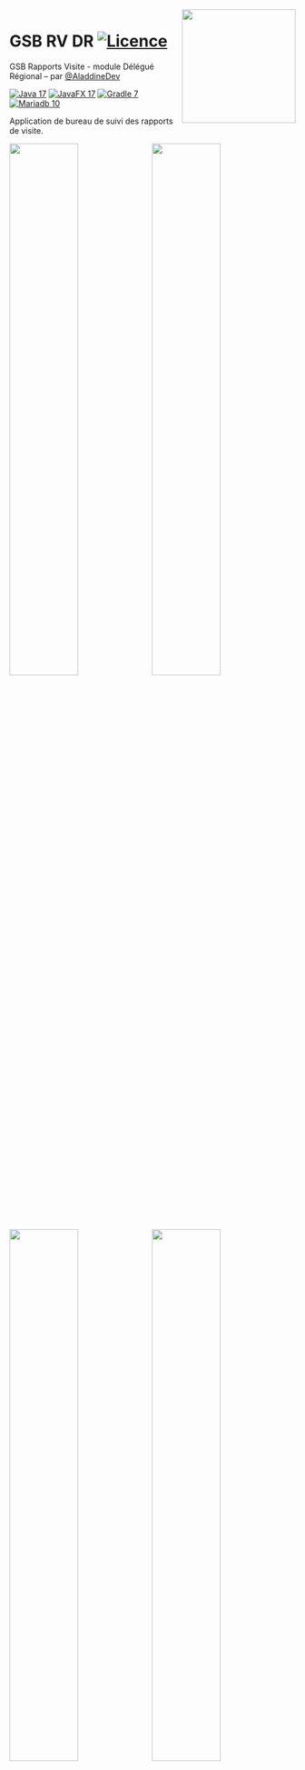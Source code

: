 <img src="app/src/main/resources/logo.png" align="right" width="200px"/>

GSB RV DR [![Licence](https://img.shields.io/badge/licence-MIT-2fba00.svg?style=flat-square)](https://github.com/AladdineDev/GSB-RV-DR/blob/master/LICENSE.md)
========================

GSB Rapports Visite - module Délégué Régional – par [@AladdineDev](https://github.com/AladdineDev)

[![Java 17](https://img.shields.io/badge/Java-17-0074bd.svg?style=flat-square&logo=java)](https://openjdk.java.net/)
[![JavaFX 17](https://img.shields.io/badge/JavaFX-17-53829e.svg?style=flat-square&logo=java)](https://openjfx.io/)
[![Gradle 7](https://img.shields.io/badge/Gradle-7.3-02303a.svg?style=flat-square&logo=gradle)](https://gradle.org/)
[![Mariadb 10](https://img.shields.io/badge/MariaDB-10.5-c0765a.svg?style=flat-square&logo=mariadb)](https://mariadb.org/) 

Application de bureau de suivi des rapports de visite.
<div><img src="screenshots/3-Connexion.png" width="49%"></img> <img src="screenshots/9-Consultation Détaillée Rapport.png" width="49%"></div>
<div><img src="screenshots/11-Consultation Praticiens (1).png" width="49%"></img> <img src="screenshots/17-Quitter.png" width="49%"></img></div>

### Documentation

  * [Documentation utilisateur](docs/Documentation-Utilisateur.pdf)
  * [Documentation technique](docs/Documentation-Technique.pdf)

### Contexte

1. [GSB - Fiche descriptive](docs/contexte/01-GSB-AppliRV-FicheDescriptive.pdf)
2. [GSB - Cas d'utilisation](docs/contexte/02-GSB-AppliRV-DR-UC.pdf)
3. [GSB - Modèle Entité-Association](docs/contexte/03-GSB-AppliRV-MEA.pdf)
4. [GSB - Cahier des charges](docs/contexte/04-GSB-AppliRV-CahierDesCharges.pdf)

### Prérequis

  * [Java 17](http://jdk.java.net/17/) + définition de la variable d'environnement [JAVA_HOME](https://www.baeldung.com/java-home-on-windows-7-8-10-mac-os-x-linux#1-single-user)
  * [MariaDB](https://mariadb.org/download/?t=mariadb&o=true&p=mariadb&r=10.5.12&os=Linux&cpu=x86_64&i=systemd)

> En cas de difficulté, reportez-vous à la documentation officielle de [JavaFX](https://openjfx.io/openjfx-docs/) et de [MariaDB](https://mariadb.com/kb/en/documentation/).

## Installation

Tout d'abord, clonez ce dépôt puis placez-vous au sein du projet :

```bash
$ git clone https://github.com/AladdineDev/GSB-RV-DR
$ cd GSB-RV-DR
```

Ensuite, exécutez le script de création de la base de données et créez son utilisateur :

```bash
$ mariadb -e "source sql/gsb_rv.sql;"
$ mariadb -e "grant all privileges on gsb_rv.* to developpeur identified by \"azerty\";"
```

Enfin, lancez l'application :

```bash
$ ./gradlew run
```

## Licence

Voir le fichier [LICENSE.md](https://github.com/AladdineDev/GSB-RV-DR/blob/master/LICENSE.md) fourni.